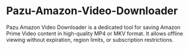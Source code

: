 # Pazu-Amazon-Video-Downloader
Pazu Amazon Video Downloader is a dedicated tool for saving Amazon Prime Video content in high-quality MP4 or MKV format. It allows offline viewing without expiration, region limits, or subscription restrictions.
